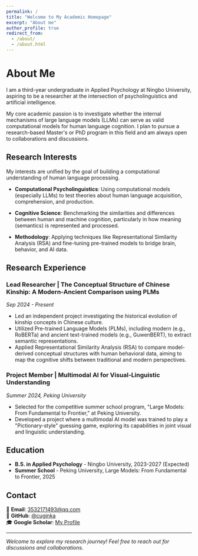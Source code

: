 ```yaml
---
permalink: /
title: "Welcome to My Academic Homepage"
excerpt: "About me"
author_profile: true
redirect_from: 
  - /about/
  - /about.html
---
```


# About Me

I am a third-year undergraduate in Applied Psychology at Ningbo University, aspiring to be a researcher at the intersection of psycholinguistics and artificial intelligence.

My core academic passion is to investigate whether the internal mechanisms of large language models (LLMs) can serve as valid computational models for human language cognition. I plan to pursue a research-based Master's or PhD program in this field and am always open to collaborations and discussions.

## Research Interests

My interests are unified by the goal of building a computational understanding of human language processing.

- **Computational Psycholinguistics**: Using computational models (especially LLMs) to test theories about human language acquisition, comprehension, and production.

- **Cognitive Science**: Benchmarking the similarities and differences between human and machine cognition, particularly in how meaning (semantics) is represented and processed.

- **Methodology**: Applying techniques like Representational Similarity Analysis (RSA) and fine-tuning pre-trained models to bridge brain, behavior, and AI data.

## Research Experience

### Lead Researcher | The Conceptual Structure of Chinese Kinship: A Modern-Ancient Comparison using PLMs
*Sep 2024 - Present*

- Led an independent project investigating the historical evolution of kinship concepts in Chinese culture.
- Utilized Pre-trained Language Models (PLMs), including modern (e.g., RoBERTa) and ancient text-trained models (e.g., GuwenBERT), to extract semantic representations.
- Applied Representational Similarity Analysis (RSA) to compare model-derived conceptual structures with human behavioral data, aiming to map the cognitive shifts between traditional and modern perspectives.

### Project Member | Multimodal AI for Visual-Linguistic Understanding
*Summer 2024, Peking University*

- Selected for the competitive summer school program, "Large Models: From Fundamental to Frontier," at Peking University.
- Developed a project where a multimodal AI model was trained to play a "Pictionary-style" guessing game, exploring its capabilities in joint visual and linguistic understanding.

## Education

- **B.S. in Applied Psychology** - Ningbo University, 2023-2027 (Expected)
- **Summer School** - Peking University, Large Models: From Fundamental to Frontier, 2025

## Contact

📧 **Email**: 3532171493@qq.com  
🐙 **GitHub**: [@cuginka](https://github.com/cuginka)  
🎓 **Google Scholar**: [My Profile](https://scholar.google.com/citations?user=PS_CX0AAAAAJ)

---

*Welcome to explore my research journey! Feel free to reach out for discussions and collaborations.*
